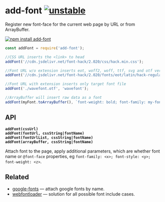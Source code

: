 # add-font [![unstable](http://badges.github.io/stability-badges/dist/unstable.svg)](http://github.com/badges/stability-badges)

Register new font-face for the current web page by URL or from ArrayBuffer.

[![npm install add-font](https://nodei.co/npm/add-font.png?mini=true)](https://npmjs.org/package/add-font/)

```js
const addFont = require('add-font');

//CSS URL inserts the <link> to head
addFont('//cdn.jsdelivr.net/font-hack/2.020/css/hack.min.css');

//Font URL w/o extension inserts eot, woff2, woff, ttf, svg and otf versions
addFont('//cdn.jsdelivr.net/font-hack/2.020/fonts/eot/latin/hack-regular-latin-webfont', `font-family: Hack; font-weight: normal;`);

//Font URL with extension inserts only target font file
addFont('./wavefont.otf', 'wavefont');

//ArrayBuffer will insert raw data as a font
addFont(myFont.toArrayBuffer(), `font-weight: bold; font-family: my-font-${id};`);
```

## API

**`addFont(cssUrl)`**<br/>
**`addFont(fontUrl, cssString|fontName)`**<br/>
**`addFont(fontUrlList, cssString|fontName)`**<br/>
**`addFont(arrayBuffer, cssString|fontName)`**

Attach font to the page, apply additional parameters, which are whether font name or `@font-face` properties, eg `font-family: <x>; font-style: <y>; font-weight: <z>`.

## Related

* [google-fonts](https://github.com/hughsk/google-fonts) — attach google fonts by name.
* [webfontloader](https://github.com/typekit/webfontloader) — solution for all possible font include cases.